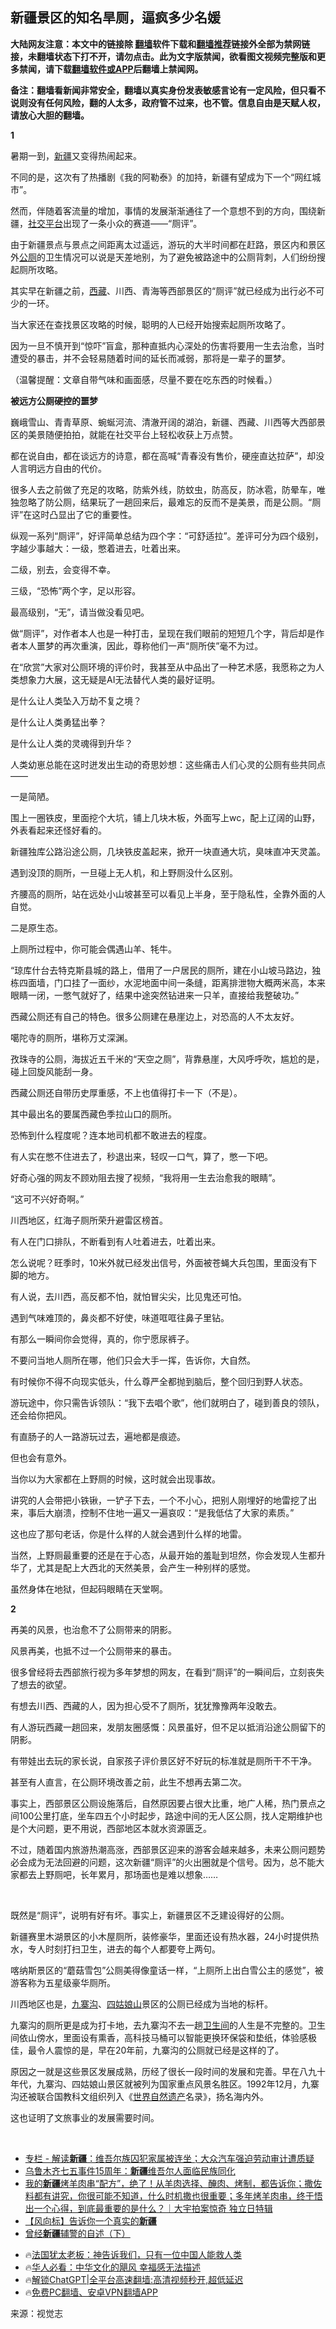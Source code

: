  <!-- 面包屑导航 --> <h2>新疆景区的知名旱厕，逼疯多少名媛</h2> <p class="notice"><b>大陆网友注意：本文中的链接除 <a href="https://github.com/bannedbook/fanqiang" >翻墙</a>软件下载和<a href="https://github.com/killgcd/justmysocks/blob/master/README.md">翻墙推荐</a>链接外全部为禁网链接，未翻墙状态下打不开，请勿点击。此为文字版禁闻，欲看图文视频完整版和更多禁闻，请下载<a href="https://github.com/bannedbook/fanqiang">翻墙软件或APP</a>后翻墙上禁闻网。</p><p>备注：翻墙看新闻非常安全，翻墙以真实身份发表敏感言论有一定风险，但只看不说则没有任何风险，翻的人太多，政府管不过来，也不管。信息自由是天赋人权，请放心大胆的翻墙。</b></p>  <div class="entry"> <p><strong>1</strong></p> <p>暑期一到，<a href="https://www.bannedbook.org/bnews/tag/%e6%96%b0%e7%96%86/" class="st_tag internal_tag" rel="tag" title="标签 新疆 下的日志">新疆</a>又变得热闹起来。</p> <p>不同的是，这次有了热播剧《我的阿勒泰》的加持，新疆有望成为下一个“网红城市”。</p> <p>然而，伴随着客流量的增加，事情的发展渐渐通往了一个意想不到的方向，围绕新疆，<a href="https://www.bannedbook.org/bnews/tag/%E7%A4%BE%E4%BA%A4%E5%B9%B3%E5%8F%B0/" class="st_tag internal_tag" rel="tag" title="标签 社交平台 下的日志">社交平台</a>出现了一条小众的赛道——“厕评”。</p> <p>由于新疆景点与景点之间距离太过遥远，游玩的大半时间都在赶路，景区内和景区外<a href="https://www.bannedbook.org/bnews/tag/%E5%85%AC%E5%8E%95/" class="st_tag internal_tag" rel="tag" title="标签 公厕 下的日志">公厕</a>的卫生情况可以说是天差地别，为了避免被路途中的公厕背刺，人们纷纷搜起厕所攻略。</p> <p>其实早在新疆之前，<a href="https://www.bannedbook.org/bnews/tag/%e8%a5%bf%e8%97%8f/" class="st_tag internal_tag" rel="tag" title="标签 西藏 下的日志">西藏</a>、川西、青海等西部景区的“厕评”就已经成为出行必不可少的一环。</p> <p>当大家还在查找景区攻略的时候，聪明的人已经开始搜索起厕所攻略了。</p> <p>因为一旦不慎开到“惊吓”盲盒，那种直抵内心深处的伤害将要用一生去治愈，当时遭受的暴击，并不会轻易随着时间的延长而减弱，那将是一辈子的噩梦。</p> <p>（温馨提醒：文章自带气味和画面感，尽量不要在吃东西的时候看。）</p> <p><strong>被远方公厕硬控的噩梦</strong></p> <p>巍峨雪山、青青草原、蜿蜒河流、清澈开阔的湖泊，新疆、西藏、川西等大西部景区的美景随便拍拍，就能在社交平台上轻松收获上万点赞。</p> <p>都在说自由，都在谈远方的诗意，都在高喊“青春没有售价，硬座直达拉萨”，却没人言明远方自由的代价。</p> <p>很多人去之前做了充足的攻略，防紫外线，防蚊虫，防高反，防冰雹，防晕车，唯独忽略了防公厕，结果玩了一趟回来后，最难忘的反而不是美景，而是公厕。“厕评”在这时凸显出了它的重要性。</p> <p>纵观一系列“厕评”，好评简单总结为四个字：“可舒适拉”。差评可分为四个级别，字越少事越大：一级，憋着进去，吐着出来。</p> <p>二级，别去，会变得不幸。</p> <p>三级，“恐怖”两个字，足以形容。</p> <p>最高级别，“无”，请当做没看见吧。</p> <p>做“厕评”，对作者本人也是一种打击，呈现在我们眼前的短短几个字，背后却是作者本人噩梦的再次重演，因此，尊称他们一声“厕所侠”毫不为过。</p> <p>在“欣赏”大家对公厕环境的评价时，我甚至从中品出了一种艺术感，我愿称之为人类想象力大展，这无疑是AI无法替代人类的最好证明。</p>  <p>是什么让人类坠入万劫不复之境？</p> <p>是什么让人类勇猛出拳？</p> <p>是什么让人类的灵魂得到升华？</p> <p>人类幼崽总能在这时迸发出生动的奇思妙想：这些痛击人们心灵的公厕有些共同点——</p> <p>一是简陋。</p> <p>围上一圈铁皮，里面挖个大坑，铺上几块木板，外面写上wc，配上辽阔的山野，外表看起来还怪好看的。</p> <p>新疆独库公路沿途公厕，几块铁皮盖起来，掀开一块直通大坑，臭味直冲天灵盖。</p> <p>遇到没顶的厕所，一旦碰上无人机，和上野厕没什么区别。</p> <p>齐腰高的厕所，站在远处小山坡甚至可以看见上半身，至于隐私性，全靠外面的人自觉。</p> <p>二是原生态。</p> <p>上厕所过程中，你可能会偶遇山羊、牦牛。</p> <p>“琼库什台去特克斯县城的路上，借用了一户居民的厕所，建在小山坡马路边，独栋四面墙，门口挂了一面纱，水泥地面中间一条缝，距离排泄物大概两米高，本来眼睛一闭，一憋气就好了，结果中途突然钻进来一只羊，直接给我整破功。”</p> <p>西藏公厕还有自己的特色。很多公厕建在悬崖边上，对恐高的人不太友好。</p> <p>噶陀寺的厕所，堪称万丈深渊。</p> <p>孜珠寺的公厕，海拔近五千米的“天空之厕”，背靠悬崖，大风呼呼吹，尴尬的是，碰上回旋风能刮一身。</p> <p>西藏公厕还自带历史厚重感，不上也值得打卡一下（不是）。</p> <p>其中最出名的要属西藏色季拉山口的厕所。</p> <p>恐怖到什么程度呢？连本地司机都不敢进去的程度。</p> <p>有人实在憋不住进去了，秒退出来，轻叹一口气，算了，憋一下吧。</p>  <p>好奇心强的网友不顾劝阻去搜了视频，“我将用一生去治愈我的眼睛”。</p> <p>“这可不兴好奇啊。”</p> <p>川西地区，红海子厕所荣升避雷区榜首。</p> <p>有人在门口排队，不断看到有人吐着进去，吐着出来。</p> <p>怎么说呢？旺季时，10米外就已经发出信号，外面被苍蝇大兵包围，里面没有下脚的地方。</p> <p>有人说，去川西，高反都不怕，就怕冒尖尖，比见鬼还可怕。</p> <p>遇到气味难顶的，鼻炎都不好使，味道哐哐往鼻子里钻。</p> <p>有那么一瞬间你会觉得，真的，你宁愿尿裤子。</p> <p>不要问当地人厕所在哪，他们只会大手一挥，告诉你，大自然。</p> <p>有时候你不得不向现实低头，什么尊严全都抛到脑后，整个回归到野人状态。</p> <p>游玩途中，你只需告诉领队：“我下去唱个歌”，他们就明白了，碰到善良的领队，还会给你把风。</p> <p>有直肠子的人一路游玩过去，遍地都是痕迹。</p> <p>但也会有意外。</p> <p>当你以为大家都在上野厕的时候，这时就会出现事故。</p> <p>讲究的人会带把小铁锹，一铲子下去，一个不小心，把别人刚埋好的地雷挖了出来，事后大崩溃，控制不住地一遍又一遍哀叹：“是我低估了大家的素质。”</p> <p>这也应了那句老话，你是什么样的人就会遇到什么样的地雷。</p> <p>当然，上野厕最重要的还是在于心态，从最开始的羞耻到坦然，你会发现人生都升华了，尤其是配上大西北的天然美景，会产生一种别样的感觉。</p> <p>虽然身体在地狱，但起码眼睛在天堂啊。</p> <p><strong>2</strong></p>  <p>再美的风景，也治愈不了公厕带来的阴影。</p> <p>风景再美，也抵不过一个公厕带来的暴击。</p> <p>很多曾经将去西部旅行视为多年梦想的网友，在看到“厕评”的一瞬间后，立刻丧失了想去的欲望。</p> <p>有想去川西、西藏的人，因为担心受不了厕所，犹犹豫豫两年没敢去。</p> <p>有人游玩西藏一趟回来，发朋友圈感慨：风景虽好，但不足以抵消沿途公厕留下的阴影。</p> <p>有带娃出去玩的家长说，自家孩子评价景区好不好玩的标准就是厕所干不干净。</p> <p>甚至有人直言，在公厕环境改善之前，此生不想再去第二次。</p> <p>事实上，西部景区公厕设施落后，自然原因要占很大比重，地广人稀，热门景点之间100公里打底，坐车四五个小时起步，路途中间的无人区公厕，找人定期维护也是个大问题，更不用说，西部地区本就水资源匮乏。</p> <p>不过，随着国内旅游热潮高涨，西部景区迎来的游客会越来越多，未来公厕问题势必会成为无法回避的问题，这次新疆“厕评”的火出圈就是个信号。因为，总不能大家都去上野厕吧，长年累月，那场面也是难以想象&#8230;&#8230;</p> <p>&nbsp;</p> <p>既然是“厕评”，说明有好有坏。事实上，新疆景区不乏建设得好的公厕。</p> <p>新疆赛里木湖景区的小木屋厕所，装修豪华，里面还设有热水器，24小时提供热水，专人时刻打扫卫生，进去的每个人都要夸上两句。</p> <p>喀纳斯景区的“蘑菇雪包”公厕美得像童话一样，“上厕所上出白雪公主的感觉”，被游客称为五星级豪华厕所。</p> <p>川西地区也是，<a href="https://www.bannedbook.org/bnews/tag/%e4%b9%9d%e5%af%a8%e6%b2%9f/" class="st_tag internal_tag" rel="tag" title="标签 九寨沟 下的日志">九寨沟</a>、<a href="https://www.bannedbook.org/bnews/tag/%e5%9b%9b%e5%a7%91%e5%a8%98%e5%b1%b1/" class="st_tag internal_tag" rel="tag" title="标签 四姑娘山 下的日志">四姑娘山</a>景区的公厕已经成为当地的标杆。</p> <p>九寨沟的厕所更是成为打卡地，去九寨沟不去一趟<a href="https://www.bannedbook.org/bnews/tag/%E5%8D%AB%E7%94%9F%E9%97%B4/" class="st_tag internal_tag" rel="tag" title="标签 卫生间 下的日志">卫生间</a>的人生是不完整的。卫生间依山傍水，里面设有熏香，高科技马桶可以智能更换环保袋和垫纸，体验感极佳，最令人震惊的是，早在20年前，九寨沟的公厕就已经是这样的了。</p> <p>原因之一就是这些景区发展成熟，历经了很长一段时间的发展和完善。早在八九十年代，九寨沟、四姑娘山景区就被列为国家重点风景名胜区。1992年12月，九寨沟还被联合国教科文组织列入《<a href="https://www.bannedbook.org/bnews/tag/%E4%B8%96%E7%95%8C%E8%87%AA%E7%84%B6%E9%81%97%E4%BA%A7/" class="st_tag internal_tag" rel="tag" title="标签 世界自然遗产 下的日志">世界自然遗产</a>名录》，扬名海内外。</p> <p>这也证明了文旅事业的发展需要时间。</p> <p>&nbsp;</p> <p></p>  <!--<div id="taboola-mid-1"></div>--><ul class='op-related-articles' title='相关阅读'> <li><a href='https://www.bannedbook.org/bnews/ssgc/20240706/2058733.html' target='_blank'>专栏 - 解读<b>新疆</b>：维吾尔族囚犯家属被连坐；大众汽车强迫劳动审计遭质疑</a></li> <li><a href='https://www.bannedbook.org/bnews/headline/20240705/2058661.html' target='_blank'>乌鲁木齐七五事件15周年：<b>新疆</b>维吾尔人面临民族同化</a></li> <li><a href='https://www.bannedbook.org/bnews/sohnews/20240705/2058380.html' target='_blank'>我的<b>新疆</b>烤羊肉串“配方”，绝了！从羊肉选择、醃肉、烤制，都告诉你；撒佐料都有讲究，你很可能不知道，什么时机撒也很重要；多年烤羊肉串，终于悟出一个心得，到底最重要的是什么？｜大宇拍案惊奇 独立日特辑</a></li> <li><a href='https://www.bannedbook.org/bnews/bannedvideo/20240705/2058327.html' target='_blank'>【风向标】告诉你一个真实的<b>新疆</b></a></li> <li><a href='https://www.bannedbook.org/bnews/baitai/20240703/2057566.html' target='_blank'>曾经<b>新疆</b>辅警的自述（下）</a></li> </ul> <ul class="texttj"> <li>🔥<a href="https://www.bannedbook.org/bnews/ssgc/20230219/1850782.html" target="_blank">法国犹太老板：神告诉我们，只有一位中国人能救人类</a></li> <li>🔥<a href="https://www.bannedbook.org/bnews/comments/20220220/1694796.html" target="_blank">华人必看：中华文化的飓风 幸福感无法描述</a></li> <li>🔥<a href="https://github.com/bannedbook/fanqiang/wiki/V2ray%E6%9C%BA%E5%9C%BA" target="_blank">解锁ChatGPT|全平台高速翻墙:高清视频秒开,超低延迟</a></li> <li>🔥<a href="https://github.com/bannedbook/fanqiang/wiki/%E7%A6%81%E9%97%BB%E7%BD%91%E5%AE%89%E5%8D%93%E7%BF%BB%E5%A2%99%E6%96%B0%E9%97%BBAPP" target="_blank">免费PC翻墙、安卓VPN翻墙APP</a></li> </ul><p class="src-info">来源：视觉志 </p><a name='sharetosocial'></a> <div style="margin-bottom:5px;padding-bottom:5px;clear:both"> <div id="archive-pix-1" class="banner-ads"> <!-- AuctionX Display platform tag START --> <div id="27602x728x90x621x_ADSLOT1" clicktrack="%%CLICK_URL_ESC%%"></div>  <!-- AuctionX Display platform tag END --> </div> <div id="archive-pix-2" class="banner-ads"> <!-- AuctionX Display platform tag START --> <div id="27556x300x250x621x_ADSLOT1" clicktrack="%%CLICK_URL_ESC%%" style="margin:0 auto;text-align:center"></div>  <!-- AuctionX Display platform tag END --> </div> </div>  <div id="archive-pix-1" class="banner-ads"> <!-- AuctionX Display platform tag START --> <div id="27603x728x90x621x_ADSLOT1" clicktrack="%%CLICK_URL_ESC%%"></div>  <!-- AuctionX Display platform tag END --> </div> </div><!--END ENTRY--> 